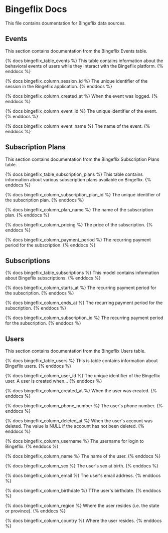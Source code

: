 # Bingeflix Docs
This file contains doumentation for Bingeflix data sources.

## Events
This section contains documentation from the Bingeflix Events table.

{% docs bingeflix_table_events %}
This table contains information about the behavioral events of users while they interact with the Bingeflix platform.
{% enddocs %}

{% docs bingeflix_column_session_id %}
The unique identifier of the session in the Bingeflix application.
{% enddocs %}

{% docs bingeflix_column_created_at %}
When the event was logged.
{% enddocs %}

{% docs bingeflix_column_event_id %}
The unique identifier of the event.
{% enddocs %}

{% docs bingeflix_column_event_name %}
The name of the event.
{% enddocs %}

## Subscription Plans
This section contains documentation from the Bingeflix Subscription Plans table.

{% docs bingeflix_table_subscription_plans %}
This table contains information about various subscription plans available on Bingeflix.
{% enddocs %}

{% docs bingeflix_column_subscription_plan_id %}
The unique identifier of the subscription plan.
{% enddocs %}

{% docs bingeflix_column_plan_name %}
The name of the subscription plan.
{% enddocs %}

{% docs bingeflix_column_pricing %}
The price of the subscription.
{% enddocs %}

{% docs bingeflix_column_payment_period %}
The recurring payment period for the subscription.
{% enddocs %}

## Subscriptions

{% docs bingeflix_table_subscriptions %}
This model contains information about Bingeflix subscriptions.
{% enddocs %}

{% docs bingeflix_column_starts_at %}
The recurring payment period for the subscription.
{% enddocs %}

{% docs bingeflix_column_ends_at %}
The recurring payment period for the subscription.
{% enddocs %}

{% docs bingeflix_column_subscription_id %}
The recurring payment period for the subscription.
{% enddocs %}

## Users
This section contains documentation from the Bingeflix Users table.

{% docs bingeflix_table_users %}
This is table contains information about Bingeflix users.
{% enddocs %}

{% docs bingeflix_column_user_id %}
The unique identifier of the Bingeflix user. A user is created when...
{% enddocs %}

{% docs bingeflix_column_created_at %}
When the user was created.
{% enddocs %}

{% docs bingeflix_column_phone_number %}
The user's phone number.
{% enddocs %}

{% docs bingeflix_column_deleted_at %}
When the user's account was deleted. The value is NULL if the account has not been deleted.
{% enddocs %}

{% docs bingeflix_column_username %}
The username for login to Bingeflix.
{% enddocs %}

{% docs bingeflix_column_name %}
The name of the user.
{% enddocs %}

{% docs bingeflix_column_sex %}
The user's sex at birth.
{% enddocs %}

{% docs bingeflix_column_email %}
The user's email address.
{% enddocs %}

{% docs bingeflix_column_birthdate %}
TThe user's birthdate.
{% enddocs %}

{% docs bingeflix_column_region %}
Where the user resides (i.e. the state or province).
{% enddocs %}

{% docs bingeflix_column_country %}
Where the user resides.
{% enddocs %}
